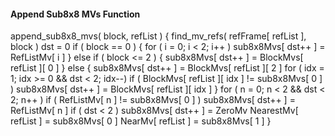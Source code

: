 #### Append Sub8x8 MVs Function

<div class="syntax">
append_sub8x8_mvs( block, refList ) {
    find_mv_refs( refFrame[ refList ], block )
    dst = 0
    if ( block == 0 ) {
        for ( i = 0; i < 2; i++ )
            sub8x8Mvs[ dst++ ] = RefListMv[ i ]
    } else if ( block <= 2 ) {
        sub8x8Mvs[ dst++ ] = BlockMvs[ refList ][ 0 ]
    } else {
        sub8x8Mvs[ dst++ ] = BlockMvs[ refList ][ 2 ]
        for ( idx = 1; idx >= 0 && dst < 2; idx--)
            if ( BlockMvs[ refList ][ idx ] != sub8x8Mvs[ 0 ] )
                sub8x8Mvs[ dst++ ] = BlockMvs[ refList ][ idx ]
    }
    for ( n = 0; n < 2 && dst < 2; n++ )
        if ( RefListMv[ n ] != sub8x8Mvs[ 0 ] )
            sub8x8Mvs[ dst++ ] = RefListMv[ n ]
    if ( dst < 2 )
        sub8x8Mvs[ dst++ ] = ZeroMv
    NearestMv[ refList ] = sub8x8Mvs[ 0 ]
    NearMv[ refList ] = sub8x8Mvs[ 1 ]
}
</div>
